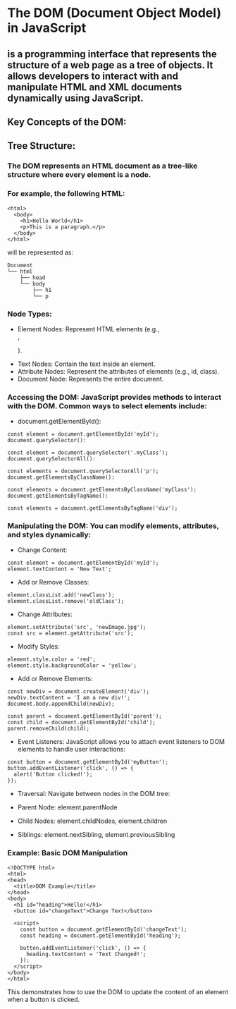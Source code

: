 # The DOM (Document Object Model) in JavaScript 
## is a programming interface that represents the structure of a web page as a tree of objects. It allows developers to interact with and manipulate HTML and XML documents dynamically using JavaScript.

## Key Concepts of the DOM:
## Tree Structure:

### The DOM represents an HTML document as a tree-like structure where every element is a node.
### For example, the following HTML:
```
<html>
  <body>
    <h1>Hello World</h1>
    <p>This is a paragraph.</p>
  </body>
</html>
```
will be represented as:
```
Document
└── html
    ├── head
    └── body
        ├── h1
        └── p
```

### Node Types:
 - Element Nodes: Represent HTML elements (e.g., <div>, <p>).
 - Text Nodes: Contain the text inside an element.
 - Attribute Nodes: Represent the attributes of elements (e.g., id, class).
 - Document Node: Represents the entire document.

### Accessing the DOM: JavaScript provides methods to interact with the DOM. Common ways to select elements include:

 - document.getElementById():
```
const element = document.getElementById('myId');
document.querySelector():
```
```
const element = document.querySelector('.myClass');
document.querySelectorAll():
```
```
const elements = document.querySelectorAll('p');
document.getElementsByClassName():
```
```
const elements = document.getElementsByClassName('myClass');
document.getElementsByTagName():
```
```
const elements = document.getElementsByTagName('div');
```
### Manipulating the DOM: You can modify elements, attributes, and styles dynamically:

 - Change Content:
```
const element = document.getElementById('myId');
element.textContent = 'New Text';
```
 - Add or Remove Classes:
```
element.classList.add('newClass');
element.classList.remove('oldClass');
```
 - Change Attributes:
```
element.setAttribute('src', 'newImage.jpg');
const src = element.getAttribute('src');
```
 - Modify Styles:
```
element.style.color = 'red';
element.style.backgroundColor = 'yellow';
```
 - Add or Remove Elements:
```
const newDiv = document.createElement('div');
newDiv.textContent = 'I am a new div!';
document.body.appendChild(newDiv);

const parent = document.getElementById('parent');
const child = document.getElementById('child');
parent.removeChild(child);
```
 - Event Listeners: JavaScript allows you to attach event listeners to DOM elements to handle user interactions:
```
const button = document.getElementById('myButton');
button.addEventListener('click', () => {
  alert('Button clicked!');
});
```
 - Traversal: Navigate between nodes in the DOM tree:

 - Parent Node: element.parentNode
 - Child Nodes: element.childNodes, element.children
 - Siblings: element.nextSibling, element.previousSibling

### Example: Basic DOM Manipulation
```
<!DOCTYPE html>
<html>
<head>
  <title>DOM Example</title>
</head>
<body>
  <h1 id="heading">Hello!</h1>
  <button id="changeText">Change Text</button>
  
  <script>
    const button = document.getElementById('changeText');
    const heading = document.getElementById('heading');

    button.addEventListener('click', () => {
      heading.textContent = 'Text Changed!';
    });
  </script>
</body>
</html>
```
This demonstrates how to use the DOM to update the content of an element when a button is clicked.
